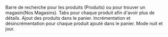 Barre de recherche pour les produits (Produits) ou pour trouver un magasin(Nos Magasins).
Tabs pour chaque produit afin d'avoir plus de détails. 
Ajout des produits dans le panier. 
Incrémentation et désincrémentation pour chaque produit ajouté dans le panier. 
Mode nuit et jour.